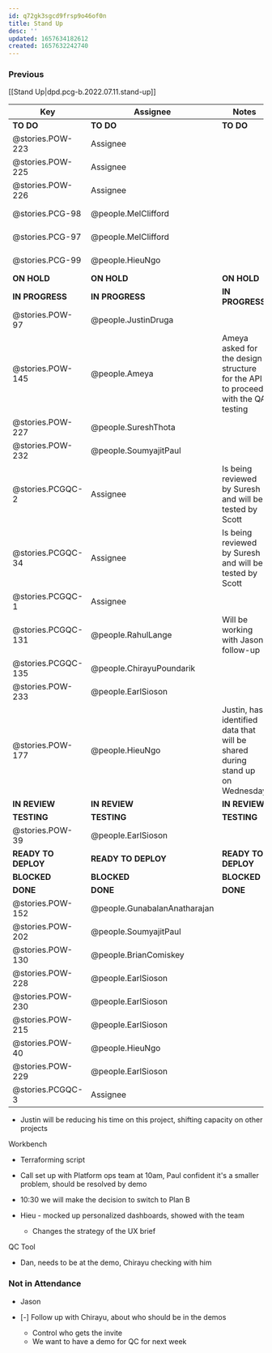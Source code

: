 ```yaml
---
id: q72gk3sgcd9frsp9o46of0n
title: Stand Up
desc: ''
updated: 1657634182612
created: 1657632242740
---
```


### Previous

[[Stand Up|dpd.pcg-b.2022.07.11.stand-up]]

| Key                 | Assignee                     | Notes                                                                           | Components            |
| ------------------- | ---------------------------- | ------------------------------------------------------------------------------- | --------------------- |
| **TO DO**           | **TO DO**                    | **TO DO**                                                                       | **TO DO**             |
| @stories.POW-223    | Assignee                     |                                                                                 | Testing; UI Front End |
| @stories.POW-225    | Assignee                     |                                                                                 | Testing; UI Front End |
| @stories.POW-226    | Assignee                     |                                                                                 | Testing; UI Front End |
| @stories.PCG-98     | @people.MelClifford          |                                                                                 | Testing; UI Front End |
| @stories.PCG-97     | @people.MelClifford          |                                                                                 | Testing; UI Front End |
| @stories.PCG-99     | @people.HieuNgo              |                                                                                 | Testing; UI Front End |
| **ON HOLD**         | **ON HOLD**                  | **ON HOLD**                                                                     | **ON HOLD**           |
| **IN PROGRESS**     | **IN PROGRESS**              | **IN PROGRESS**                                                                 | **IN PROGRESS**       |
| @stories.POW-97     | @people.JustinDruga          |                                                                                 |                       |
| @stories.POW-145    | @people.Ameya                | Ameya asked for the design structure for the API to proceed with the QA testing | Microservices and API |
| @stories.POW-227    | @people.SureshThota          |                                                                                 | Testing; UI Front End |
| @stories.POW-232    | @people.SoumyajitPaul       |                                                                                 | Testing; UI Front End |
| @stories.PCGQC-2    | Assignee                     | Is being reviewed by Suresh and will be tested by Scott                         |                       |
| @stories.PCGQC-34   | Assignee                     | Is being reviewed by Suresh and will be tested by Scott                         | Microservices and API |
| @stories.PCGQC-1    | Assignee                     |                                                                                 |                       |
| @stories.PCGQC-131  | @people.RahulLange           | Will be working with Jason, follow-up                                           |                       |
| @stories.PCGQC-135  | @people.ChirayuPoundarik     |                                                                                 | Testing; UI Front End |
| @stories.POW-233    | @people.EarlSioson           |                                                                                 |                       |
| @stories.POW-177    | @people.HieuNgo              | Justin, has identified data that will be shared during stand up on Wednesday    |                       |
| **IN REVIEW**       | **IN REVIEW**                | **IN REVIEW**                                                                   | **ON HOLD**           |
| **TESTING**         | **TESTING**                  | **TESTING**                                                                     | **BLOCKED**           |
| @stories.POW-39     | @people.EarlSioson           |                                                                                 | Testing; UI Front End |
| **READY TO DEPLOY** | **READY TO DEPLOY**          | **READY TO DEPLOY**                                                             | **BLOCKED**           |
| **BLOCKED**         | **BLOCKED**                  | **BLOCKED**                                                                     | **BLOCKED**           |
| **DONE**            | **DONE**                     | **DONE**                                                                        | **DONE**              |
| @stories.POW-152    | @people.GunabalanAnatharajan |                                                                                 |                       |
| @stories.POW-202    | @people.SoumyajitPaul       |                                                                                 | Integration           |
| @stories.POW-130    | @people.BrianComiskey        |                                                                                 | Testing; UI Front End |
| @stories.POW-228    | @people.EarlSioson           |                                                                                 | Testing; UI Front End |
| @stories.POW-230    | @people.EarlSioson           |                                                                                 | Microservices and API |
| @stories.POW-215    | @people.EarlSioson           |                                                                                 |                       |
| @stories.POW-40     | @people.HieuNgo              |                                                                                 |                       |
| @stories.POW-229    | @people.EarlSioson           |                                                                                 |                       |
| @stories.PCGQC-3    | Assignee                     |                                                                                 |                       |

- Justin will be reducing his time on this project, shifting capacity on other projects

Workbench

- Terraforming script
- Call set up with Platform ops team at 10am, Paul confident it's a smaller problem, should be resolved by demo
- 10:30 we will make the decision to switch to Plan B

- Hieu - mocked up personalized dashboards, showed with the team
  - Changes the strategy of the UX brief


QC Tool

- Dan, needs to be at the demo, Chirayu checking with him 

### Not in Attendance

- Jason

- [-] Follow up with Chirayu, about who should be in the demos 
  - Control who gets the invite
  - We want to have a demo for QC for next week
